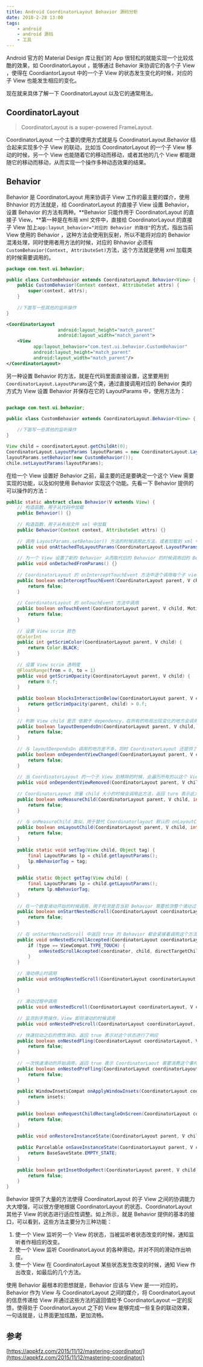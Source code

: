 ```yaml
---
title: Android CoordinatorLayout Behavior 源码分析
date: 2018-2-28 13:00
tags:
	- android
	- android 源码
	- 工具
---
```


Android 官方的 Material Design 库让我们的 App 很轻松的就能实现一个比较炫酷的效果，如 CoordinatorLayout ，能够通过 Behavior 来协调它的各个子 View ，使得在 CoordiantorLayout 中的一个子 View 的状态发生变化的时候，对应的子 View 也能发生相应的变化。

现在就来具体了解一下 CoordinatorLayout 以及它的通常用法。

## CoordinatorLayout

>   CoordinatorLayout is a super-powered FrameLayout.

CoordinatorLayout 一个主要的使用方式就是与 CoordinatorLayout.Behavior 结合起来实现多个子 View 的联动，比如当 CoordinatorLayout 的一个子 View 移动的时候，另一个 View 也能随着它的移动而移动，或者其他的几个 View 都能跟随它的移动而移动，从而实现一个操作多种动态效果的结果。

## Behavior

Behavior 是 CoordinatorLayout 用来协调子 View 工作的最主要的媒介，使用 Bhhavior 的方法就是，给 CoordinatorLayout 的直接子 View 设置 Behavior，设置 Behavior 的方法有两种。**Behavior 只能作用于 CoordinatorLayout 的直接子 View。**第一种是在布局 xml 文件中，直接给 CoordinatorLayout 的直接子 View 加上`app:layout_behavior="对应的 Behavior 的路径"`的方式，指出当前 View 使用的 Behavior ，这种方法会使用到反射，所以不能将对应的 Behavior 混淆处理，同时使用者用方法的时候，对应的 Bhhavior 必须有 `CustomBehavior(Context, AttributeSet)`方法，这个方法就是使用 xml 加载类的时候需要调用的。

```java
package com.test.ui.behavior;

public class CustomBehavior extends CoordinatorLayout.Behavior<View> {
    public CustomBehavior(Context context, AttributeSet attrs) {
        super(context, attrs);
    }
    
    //下面写一些其他的监听操作
}
```

```xml
<CoordinatorLayout
                   android:layout_height="match_parent"
                   android:layout_width="match_parent">
    <View
          app:layout_behavior="com.test.ui.behavior.CustomBehavior"
          android:layout_height="match_parent"
          android:layout_width="match_parent"/>
</CoordinatorLayout>
```



另一种设置 Behavior 的方法，就是在代码里面直接设置，这里要用到`CoordinatorLayout.LayoutParams`这个类，通过直接调用对应的 Behavior 类的方式为 View 设置 Behavior 并保存在它的 LayoutParams 中，使用方法为：

```java

package com.test.ui.behavior;

public class CustomBehavior extends CoordinatorLayout.Behavior<View> {
    
    //下面写一些其他的监听操作
}
```

```java
View child = coordinatorLayout.getChildAt(0);
CoordinatorLayout.LayoutParams layoutParams = new CoordinatorLayout.LayoutParams(child.getLayoutParams());
layoutParams.setBehavior(new CustomBehavior());
chile.setLayoutParams(layoutParams);
```

在给一个 View 设置好 Behavior 之前，最主要的还是要确定一个这个 View 需要实现的功能，以及如何使用 Behavior 实现这个功能。先看一下 Behavior 提供的可以操作的方法：

```java
public static abstract class Behavior(V extends View) {
    // 构造函数，用于从代码中加载
    public Behavior() {}
    
    // 构造函数，用于从布局文件 xml 中加载
    public Behavior(Context context, AttributeSet attrs) {}
    
    // 调用 LayoutParams.setBehavior() 方法的时候调用此方法，或者加载到 xml 中的 Behavior 的时候调用
    public void onAttachedToLayoutParams(CoordinatorLayout.LayoutParams params){}
    
    // 为一个 View 设置了新的 Behavior 从而取代旧的 Behavior 的时候调用旧的 Behavior 的此方法
    public void onDetachedFromParams() {}
    
    // CoordinatorLayout 的 onInterceptTouchEvent 方法中逐个调用每个子 view 的 Behavior 的 此方法
    public boolean onInterceptTouchEvent(CoordinatorLayout parent, V child, MotionEvent ev) {
        return false;
    }
    
    // CoordinatorLayout 的 onTouchEvent 方法中调用
    public boolean onTouchEvent(CoordinatorLayout parent, V child, MotionEvent ev) {
        return false;
    }
    
    // 设置 View scrim 颜色
    @ColorInt
    public int getScrimColor(CoordinatorLayout parent, V child) {
        return Color.BLACK;
    }
    
    // 设置 View scrim 透明度
    @FloatRange(from = 0, to = 1)
    public void getScrimOpacity(CoordinatorLayout parent, V child) {
        return 0.f;
    }
    
    public boolean blocksInteractionBelow(CoordinatorLayout parent, V child) {
        return getScrimOpacity(parent, child) > 0.f;
    }
    
    // 判断 View child 是否 依赖于 dependency，在所有的布局出现变化的地方会调用，通常与 onDependentViewChanged 一起使用，先判断是否依赖，如果为真，则接着调用 onDependentViewChanged
    public boolean layoutDenpendsOn(CoordinatorLayout parent, V child, View dependency) {
        return false;
    }
    
    // 与 layoutDenpendsOn 调用的地方差不多，同时 CoordinatorLayout 还提供了一个方法 dispatchDependentViewsChanged(View view) 方法，用于主动调用使用 view 作为依赖的 Behavior 调用这个方法。返回 true 表示 child 在此次方法调用中大小、位置等出现了变化
    public boolean onDependentViewChanged(CoordinatorLayout parent, V child, View dependency) {
        return false;
    }
    
    // 当 CoordinatorLayout 的一个子 View 别移除的时候，会遍历所有的以这个 View 为依赖的 Behavior，并调用此方法
    public void onDependentViewRemoved(CoordinatorLayout parent, V child, View dependency) {}
    
    // CoordinatorLayout 测量 child 大小的时候会调用此方法，返回 ture 表示此方法对 child 作了大小的测算，不需要 CoordinatorLayout 再作测算
    public boolean onMeasureChild(CoordinatorLayout parent, V child, int parentWidthMeasureSpec, int widthUsed, int parentHeightMeasureSpec, int heightUsed) {
        return false;
    }
    
    // 与 onMeasureChild 类似，用于替代 Coordinatorlayout 默认的 onLayoutChild 方法
    public boolean onLayoutChild(CoordinatorLayout parent, V child, int layoutDirection) {
        return false;
    }
    
    public static void setTag(View child, Object tag) {
        final LayoutParams lp = child.getlayoutParams();
        lp.mBehaviorTag = tag;
    }
    
    public static Object getTag(View child) {
        final LayoutParams lp = child.getLayoutParams();
        return lp.mBehaviorTag;
    }
    
    // 在一个嵌套滑动开始的时候调用，用于检测是否当前 Behavior 需要检测整个滑动过程，只有在这个方法中返回 true 的 Behavior，才会接收到下面一系列的关于 NestedScroll 的方法的调用。
    public boolean onStartNestedScroll(CoordinatorLayout coordinatorLayout, V child, View directTargetChild, View target, int axes, int type) {
        return false;
    }
    
    // 在 onStartNestedScroll 中返回 true 的 Behavior 都会紧接着调用这个方法
    public void onNestedScrollAccepted(CoordinatorLayout coordinatorLayout, V child, View directTargetChild, View target, int axes, int type) {
        if (type == ViewCompat.TYPE_TOUCH) {
            onNestedScrollAccepted(coordinator, child, directTargetChild, target, axes);
        }
    }
    
    // 滑动停止时调用
    public void onStopNestedScroll(CoordinatorLayout coordinatorLayout, V child, View directTargetChild, View target, int axes, int type) {
        
    }
    
    // 滑动过程中调用
    public void onNestedScroll(CoordinatorLayout coordinatorLayout, V child, View target, int dxConsumed, int dyConsumed, int dxUnconsumed, int dyUnconsumed, int type）{}
    
    // 监测到手势操作，View 即将滑动的时候调用
    public void onNestedPreScroll(CoordinatorLayout coordinatorLayout, V child, View target, int dx, int dy, int[] consumed, int type) {}
    
    // 快速拉动之后的惯性滑动，返回 true 表示对这个状态进行了响应
    public boolean onNestedFling(CoordinatorLayout coordinatorLayout, V child, View target, float velocityX, float velocityY, boolean consumed) {
        return false;
    }
    
    // 一次快速滑动的开始调用，返回 true 表示 CoordinatorLaout 需要消费这个事件
    public boolean onNestedPreFling(CoordinatorLayout coordinatorLayout, V child, View target, float velocityX, float velocityY) {
        return false;
    }
    
    public WindowInsetsCompat onApplyWindowInsets(CoordinatorLayout coordinatorLayout, V child, WindowInsetsCompat insets) {
        return insets;
    }
    
    public boolean onRequestChildRectangleOnScreen(CoordinatorLayout coordinatorLayout, V child, Rect rectangle, boolean immediate) {
        return false;
    }
    
    public void onRestoreInstanceState(CoordinatorLayout parent, V child, Parcelable state) {}
    
    public Parcelable onSaveInstanceState(CoordinatorLayout parent, V child) {
        return BaseSaveState.EMPTY_STATE;
    }
    
    public boolean getInsetDodgeRect(CoordinatorLayout parent, V child, Rect rect) {
        return false;
    }
}
```

Behavior 提供了大量的方法使得 CoordinatorLayout 的子 View 之间的协调能力大大增强，可以很方便地根据 CoordinatorLayout 的状态、CoordinatorLayout 其他子 View 的状态进行适应性调整。如上所示，就是 Behavior 提供的基本的接口，可以看到，这些方法主要分为三种功能：

1.  使一个 View 监听另一个 View 的状态，当被监听者状态改变的时候，通知监听者作相应的改变。
2.  使一个 View 监听 CoordinatorLayout 的各种滑动，并对不同的滑动作出响应。
3.  使一个 View 在 CoordinatorLayout 某些状态发生改变的时候，通知 View 作出改变，如最后的几个方法。

使用 Behavior 最根本的思想就是，Behavior 应该与 View 是一一对应的，Behavior 作为 View 与 CoordinatorLayout 之间的媒介，将 CoordinatorLayout 的信息传递给 View 并通过这些方法的返回值给予 CoordinatorLayout 一定的反馈，使得处于 CoordinatorLayout 之下的 View 能够完成一些复杂的联动效果，一句话就是，让界面更加炫酷，更加流畅。

## 参考

[https://appkfz.com/2015/11/12/mastering-coordinator/](https://appkfz.com/2015/11/12/mastering-coordinator/)

